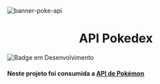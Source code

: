 ![banner-poke-api](https://user-images.githubusercontent.com/101484294/194732289-4ecbf32a-a875-4db5-9900-fa7f2e224930.jpg)
<h1 align=center> API Pokedex </h1>

![Badge em Desenvolvimento](http://img.shields.io/static/v1?label=STATUS&message=EM%20DESENVOLVIMENTO&color=GREEN&style=for-the-badge)

#### Neste projeto foi consumida a [API de Pokémon](https://pokeapi.co/)
